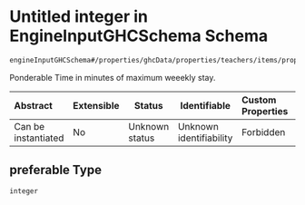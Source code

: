 # Untitled integer in EngineInputGHCSchema Schema

```txt
engineInputGHCSchema#/properties/ghcData/properties/teachers/items/properties/settings/items/properties/weeklyStay/properties/preferable
```

Ponderable Time in minutes of maximum weeekly stay.


| Abstract            | Extensible | Status         | Identifiable            | Custom Properties | Additional Properties | Access Restrictions | Defined In                                                         |
| :------------------ | ---------- | -------------- | ----------------------- | :---------------- | --------------------- | ------------------- | ------------------------------------------------------------------ |
| Can be instantiated | No         | Unknown status | Unknown identifiability | Forbidden         | Allowed               | none                | [ghc.schema.json\*](../out/ghc.schema.json "open original schema") |

## preferable Type

`integer`
